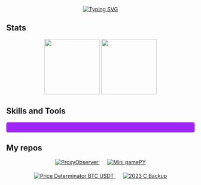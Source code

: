
<p align="center">
  <a href="https://git.io/typing-svg">
    <img src="https://readme-typing-svg.demolab.com?font=Fira+Code&size=22&pause=1000&color=d67642&background=3E3E3E00&center=true&repeat=false&width=435&lines=Welcome+to+my+workspace!" alt="Typing SVG" />
  </a>
</p>


## Stats

<p align="center">
  <img decoding="async" loading="lazy" src="https://github-profile-summary-cards.vercel.app/api/cards/profile-details?username=abendgast&theme=aura_dark" height="148" />
  <img src="https://github-readme-stats.vercel.app/api/top-langs/?username=abendgast&layout=compact&theme=aura_dark&hide_border=true" height="148" />
</p>




## Skills and Tools 

<details>
<summary style="background-color: #9f27f6; color: #9f27f6; padding: 5px 10px; border-radius: 5px;">Click</summary>

| Languages | Socials | IDE | Workspace |
|-----------|---------|-----|-----------|
| ![Rust](https://img.shields.io/badge/rust-%23000000.svg?style=for-the-badge&logo=rust&logoColor=white) ![C++](https://img.shields.io/badge/C%2B%2B-00599C?style=for-the-badge&logo=c%2B%2B&logoColor=white) ![Python](https://img.shields.io/badge/Python-FFD43B?style=for-the-badge&logo=python&logoColor=blue) ![Java](https://img.shields.io/badge/java-%23ED8B00.svg?style=for-the-badge&logo=openjdk&logoColor=white) ![Bash](https://img.shields.io/badge/Shell_Script-121011?style=for-the-badge&logo=gnu-bash&logoColor=white) | [![Telegram](https://img.shields.io/badge/Telegram-2CA5E0?style=for-the-badge&logo=telegram&logoColor=white)](https://t.me/Abendgast) [![YouTube](https://img.shields.io/badge/YouTube-FF0000?style=for-the-badge&logo=youtube&logoColor=white)](https://www.youtube.com/channel/UCNZdG9USQcX4sfVs5OuwjRQ) [![Discord](https://img.shields.io/badge/Discord-5865F2?style=for-the-badge&logo=discord&logoColor=white)](https://discord.com/channels/@me/897225470192521266) | ![VIM](https://img.shields.io/badge/VIM-%2311AB00.svg?&style=for-the-badge&logo=vim&logoColor=white) ![NVIM](https://img.shields.io/badge/NeoVim-%2357A143.svg?&style=for-the-badge&logo=neovim&logoColor=white) ![Sublime](https://img.shields.io/badge/sublime_text-%23575757.svg?&style=for-the-badge&logo=sublime-text&logoColor=important)  ![Rider](https://img.shields.io/badge/Rider-000000.svg?style=for-the-badge&logo=Rider&logoColor=white&color=black&labelColor=crimson) ![PyCharm](https://img.shields.io/badge/pycharm-143?style=for-the-badge&logo=pycharm&logoColor=black&color=black&labelColor=green)  | ![Linux](https://img.shields.io/badge/Linux-FCC624?style=for-the-badge&logo=linux&logoColor=black) ![Hyprland Badge](https://img.shields.io/badge/Hyprland-58E1FF?logo=hyprland&logoColor=000&style=flat-square) ![Wayland Badge](https://img.shields.io/badge/Wayland-FFBC00?logo=wayland&logoColor=000&style=flat-square) ![fish shell Badge](https://img.shields.io/badge/fish%20shell-34C534?logo=fishshell&logoColor=fff&style=flat-square) ![Fedora](https://img.shields.io/badge/Fedora-51A2DA?style=for-the-badge&logo=fedora&logoColor=white) ![Debian](https://img.shields.io/badge/Debian-A81D33?style=for-the-badge&logo=debian&logoColor=white) ![Kali](https://img.shields.io/badge/Kali_Linux-557C94?style=for-the-badge&logo=kali-linux&logoColor=white) |

</details>


## My repos
<p align="center">
  <div align="center">
    <a href="https://github.com/Abendgast/ProxyObserver" title="ProxyObserver" style="margin-right: 20px; width: 300px; height: 200px;"> 
      <img style="max-width: 100%; max-height: 100%; object-fit: contain;" src="https://github-readme-stats.vercel.app/api/pin/?username=Abendgast&repo=ProxyObserver&theme=aura_dark&border_radius=0&border_color=d94e32&title_color=58a6ff&icon_color=58a6ff" alt="ProxyObserver"> 
    </a> 
    <a href="https://github.com/Abendgast/Mini-gamePY" title="Mini gamePY" style="width: 300px; height: 200px;"> 
      <img style="max-width: 100%; max-height: 100%; object-fit: contain;" src="https://github-readme-stats.vercel.app/api/pin/?username=Abendgast&repo=Mini-gamePY&theme=aura_dark&border_radius=0&border_color=d94e32&title_color=58a6ff&icon_color=58a6ff" alt="Mini gamePY"> 
    </a>
  </div>
  <div align="center" style="margin-top: 20px;">
    <a href="https://github.com/Abendgast/Price-Determinator-BTC-USDT" title="Price Determinator BTC USDT" style="margin-right: 20px; width: 300px; height: 200px;"> 
      <img style="max-width: 100%; max-height: 100%; object-fit: contain;" src="https://github-readme-stats.vercel.app/api/pin/?username=Abendgast&repo=Price-Determinator-BTC-USDT&theme=aura_dark&border_radius=0&border_color=d94e32&title_color=58a6ff&icon_color=58a6ff" alt="Price Determinator BTC USDT"> 
    </a>
    <a href="https://github.com/Abendgast/2023-C-Backup" title="2023 C Backup" style="width: 300px; height: 200px;"> 
      <img style="max-width: 100%; max-height: 100%; object-fit: contain;" src="https://github-readme-stats.vercel.app/api/pin/?username=Abendgast&repo=2023-C-Backup&theme=aura_dark&border_radius=0&border_color=d94e32&title_color=58a6ff&icon_color=58a6ff" alt="2023 C Backup"> 
    </a>
  </div>
</p>




